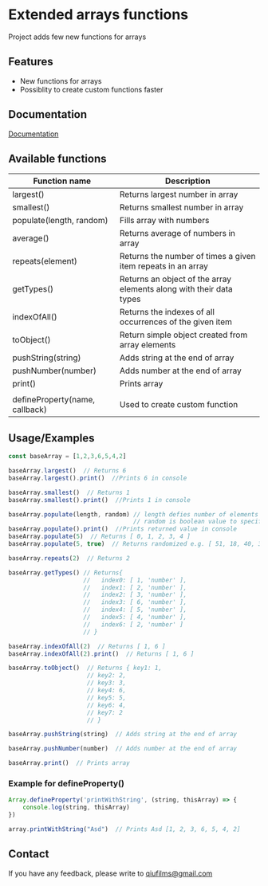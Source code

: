 
# Extended arrays functions

Project adds few new functions for arrays


## Features

- New functions for arrays
- Possiblity to create custom functions faster


## Documentation

[Documentation](https://linktodocumentation)

## Available functions

| Function name             | Description                                                                |
| ----------------- | ------------------------------------------------------------------ |
| largest() | Returns largest number in array  |
| smallest()  | Returns smallest number in array |
| populate(length, random) | Fills array with numbers |
| average() | Returns average of numbers in array |
| repeats(element) | Returns the number of times a given item repeats in an array |
| getTypes() | Returns an object of the array elements along with their data types |
| indexOfAll() | Returns the indexes of all occurrences of the given item |
| toObject() | Return simple object created from array elements |
| pushString(string) | Adds string at the end of array |
| pushNumber(number) | Adds number at the end of array |
| print() | Prints array |
||
| defineProperty(name, callback) | Used to create custom function|



## Usage/Examples

```javascript
const baseArray = [1,2,3,6,5,4,2]

baseArray.largest()  // Returns 6
baseArray.largest().print()  //Prints 6 in console

baseArray.smallest()  // Returns 1
baseArray.smallest().print()  //Prints 1 in console

baseArray.populate(length, random) // length defies number of elements to create
                                   // random is boolean value to specify if element should be randomized
baseArray.populate().print()  //Prints returned value in console
baseArray.populate(5)  // Returns [ 0, 1, 2, 3, 4 ]
baseArray.populate(5, true)  // Returns randomized e.g. [ 51, 18, 40, 30, 46 ] 

baseArray.repeats(2)  // Returns 2

baseArray.getTypes() // Returns{
                     //   index0: [ 1, 'number' ],
                     //   index1: [ 2, 'number' ],
                     //   index2: [ 3, 'number' ],
                     //   index3: [ 6, 'number' ],
                     //   index4: [ 5, 'number' ],
                     //   index5: [ 4, 'number' ],
                     //   index6: [ 2, 'number' ]
                     // }

baseArray.indexOfAll(2)  // Returns [ 1, 6 ]
baseArray.indexOfAll(2).print()  // Returns [ 1, 6 ]

baseArray.toObject()  // Returns { key1: 1, 
                      // key2: 2, 
                      // key3: 3, 
                      // key4: 6, 
                      // key5: 5, 
                      // key6: 4, 
                      // key7: 2 
                      // }

baseArray.pushString(string)  // Adds string at the end of array 

baseArray.pushNumber(number)  // Adds number at the end of array

baseArray.print()  // Prints array
```
### Example for defineProperty()
```javascript
Array.defineProperty('printWithString', (string, thisArray) => {
    console.log(string, thisArray)
})

array.printWithString("Asd")  // Prints Asd [1, 2, 3, 6, 5, 4, 2]
```
## Contact

If you have any feedback, please write to qiufilms@gmail.com

